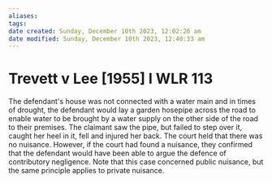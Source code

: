 ```yaml
---
aliases: 
tags: 
date created: Sunday, December 10th 2023, 12:02:26 am
date modified: Sunday, December 10th 2023, 12:40:33 am
---
```


# Trevett v Lee [1955] I WLR 113

The defendant's house was not connected with a water main and in times of drought, the defendant would lay a garden hosepipe across the road to enable water to be brought by a water supply on the other side of the road to their premises. The claimant saw the pipe, but failed to step over it, caught her heel in it, fell and injured her back. The court held that there was no nuisance. However, if the court had found a nuisance, they confirmed that the defendant would have been able to argue the defence of contributory negligence. Note that this case concerned public nuisance, but the same principle applies to private nuisance.
